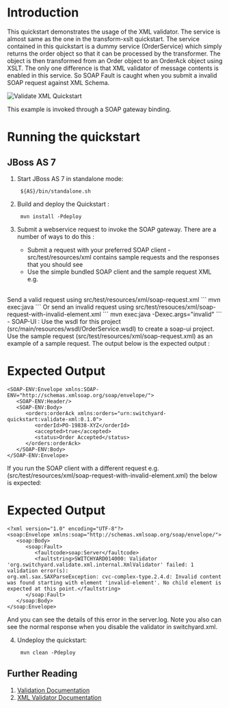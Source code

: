 Introduction
============
This quickstart demonstrates the usage of the XML validator. The service is almost same as the one
in the transform-xslt quickstart. The service contained in this quickstart is a dummy service
(OrderService) which simply returns the order object so that it can be processed by the transformer.
The object is then transformed from an Order object to an OrderAck object using XSLT.
The only one difference is that XML validator of message contents is enabled in this service. So SOAP
Fault is caught when you submit a invalid SOAP request against XML Schema.

![Validate XML Quickstart](https://github.com/jboss-switchyard/quickstarts/raw/master/validate-xml/validate-xml.jpg)

This example is invoked through a SOAP gateway binding.

Running the quickstart
======================

JBoss AS 7
----------
1. Start JBoss AS 7 in standalone mode:

        ${AS}/bin/standalone.sh

2. Build and deploy the Quickstart :

        mvn install -Pdeploy

3. Submit a webservice request to invoke the SOAP gateway.  There are a number of ways to do this :
    - Submit a request with your preferred SOAP client - src/test/resources/xml contains
      sample requests and the responses that you should see
    - Use the simple bundled SOAP client and the sample request XML e.g.
<br/>
Send a valid request using src/test/resources/xml/soap-request.xml
```
            mvn exec:java
```
Or send an invalid request using src/test/resouces/xml/soap-request-with-invalid-element.xml
```
            mvn exec:java -Dexec.args="invalid"
```
<br/>
    - SOAP-UI : Use the wsdl for this project (src/main/resources/wsdl/OrderService.wsdl) to
      create a soap-ui project. Use the sample request (src/test/resources/xml/soap-request.xml)
      as an example of a sample request. The output below is the expected output :

Expected Output
===============
```
<SOAP-ENV:Envelope xmlns:SOAP-ENV="http://schemas.xmlsoap.org/soap/envelope/">
   <SOAP-ENV:Header/>
   <SOAP-ENV:Body>
      <orders:orderAck xmlns:orders="urn:switchyard-quickstart:validate-xml:0.1.0">
         <orderId>PO-19838-XYZ</orderId>
         <accepted>true</accepted>
         <status>Order Accepted</status>
      </orders:orderAck>
   </SOAP-ENV:Body>
</SOAP-ENV:Envelope>
```
If you run the SOAP client with a different request e.g. (src/test/resources/xml/soap-request-with-invalid-element.xml) the below is expected:

Expected Output
===============
```
<?xml version="1.0" encoding="UTF-8"?>
<soap:Envelope xmlns:soap="http://schemas.xmlsoap.org/soap/envelope/">
   <soap:Body>
      <soap:Fault>
         <faultcode>soap:Server</faultcode>
         <faultstring>SWITCHYARD014000: Validator 'org.switchyard.validate.xml.internal.XmlValidator' failed: 1 validation error(s): 
org.xml.sax.SAXParseException: cvc-complex-type.2.4.d: Invalid content was found starting with element 'invalid-element'. No child element is expected at this point.</faultstring>
      </soap:Fault>
   </soap:Body>
</soap:Envelope>
```
And you can see the details of this error in the server.log. Note you also can see the normal
response when you disable the validator in switchyard.xml.

4. Undeploy the quickstart:

        mvn clean -Pdeploy

## Further Reading

1. [Validation Documentation](https://docs.jboss.org/author/display/SWITCHYARD/Validation)
2. [XML Validator Documentation](https://docs.jboss.org/author/display/SWITCHYARD/XML+Validator)

